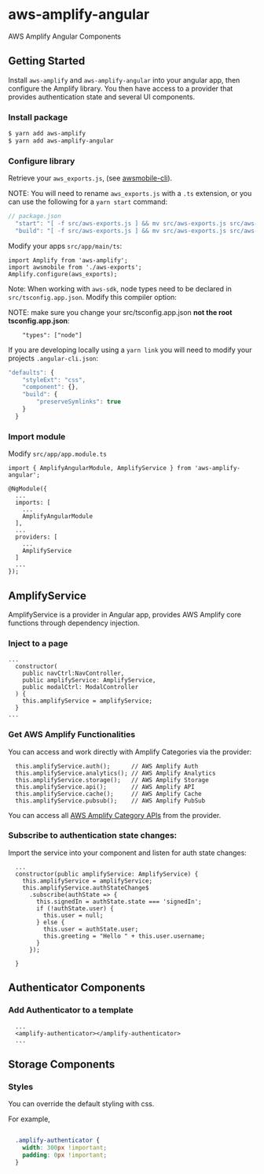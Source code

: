 # aws-amplify-angular
AWS Amplify Angular Components

## Getting Started

Install `aws-amplify` and `aws-amplify-angular` into your angular app, then configure the Amplify library. You then have access to a provider that provides authentication state and several UI components.

### Install package

```bash
$ yarn add aws-amplify
$ yarn add aws-amplify-angular
```

### Configure library

Retrieve your `aws_exports.js`, (see [awsmobile-cli](https://github.com/aws/awsmobile-cli)).

NOTE: You will need to rename `aws_exports.js` with a `.ts` extension, or you can use the following for a `yarn start` command:

```js
// package.json
  "start": "[ -f src/aws-exports.js ] && mv src/aws-exports.js src/aws-exports.ts || ng serve; ng serve",
  "build": "[ -f src/aws-exports.js ] && mv src/aws-exports.js src/aws-exports.ts || ng build --prod; ng build --prod"
```

Modify your apps `src/app/main/ts`:

```
import Amplify from 'aws-amplify';
import awsmobile from './aws-exports';
Amplify.configure(aws_exports);
```

Note: When working with `aws-sdk`, node types need to be declared in `src/tsconfig.app.json`. Modify this compiler option:

NOTE: make sure you change your src/tsconfig.app.json **not the root tsconfig.app.json**:

```
    "types": ["node"]
```

If you are developing locally using a `yarn link` you will need to modify your projects `.angular-cli.json`:

```js
"defaults": {
    "styleExt": "css",
    "component": {},
    "build": {
        "preserveSymlinks": true
    }
  }
```

### Import module

Modify `src/app/app.module.ts`

```
import { AmplifyAngularModule, AmplifyService } from 'aws-amplify-angular';

@NgModule({
  ...
  imports: [
    ...
    AmplifyAngularModule
  ],
  ...
  providers: [
    ...
    AmplifyService
  ]
  ...
});
```

## AmplifyService

AmplifyService is a provider in Angular app, provides AWS Amplify core functions through dependency injection.

### Inject to a page

```
...
  constructor(
    public navCtrl:NavController,
    public amplifyService: AmplifyService,
    public modalCtrl: ModalController
  ) {
    this.amplifyService = amplifyService;
  }
...
```

### Get AWS Amplify Functionalities

You can access and work directly with Amplify Categories via the provider:

```
  this.amplifyService.auth();      // AWS Amplify Auth
  this.amplifyService.analytics(); // AWS Amplify Analytics
  this.amplifyService.storage();   // AWS Amplify Storage
  this.amplifyService.api();       // AWS Amplify API
  this.amplifyService.cache();     // AWS Amplify Cache
  this.amplifyService.pubsub();    // AWS Amplify PubSub 
```

You can access all [AWS Amplify Category APIs](https://aws.github.io/aws-amplify) from the provider.

### Subscribe to authentication state changes:

Import the service into your component and listen for auth state changes:

```
  ...
  constructor(public amplifyService: AmplifyService) {
    this.amplifyService = amplifyService;
    this.amplifyService.authStateChange$
      .subscribe(authState => {
        this.signedIn = authState.state === 'signedIn';
        if (!authState.user) {
          this.user = null;
        } else {
          this.user = authState.user;
          this.greeting = "Hello " + this.user.username;
        }
      });

  }
```

## Authenticator Components

### Add Authenticator to a template

```
  ...
  <amplify-authenticator></amplify-authenticator>
  ...
```

## Storage Components

### Styles

You can override the default styling with css.

For example,

```css

  .amplify-authenticator {
    width: 300px !important;
    padding: 0px !important;
  }

```
